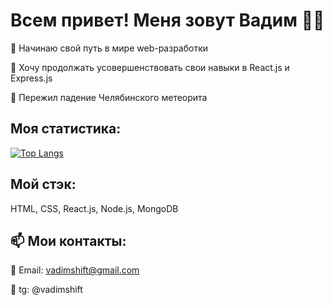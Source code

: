 # Всем привет! Меня зовут Вадим :raising_hand_man:

:small_blue_diamond: Начинаю свой путь в мире web-разработки

:small_blue_diamond: Хочу продолжать усовершенствовать свои навыки в React.js и Express.js

:small_blue_diamond: Пережил падение Челябинского метеорита

## Моя статистика:

[![Top Langs](https://github-readme-stats.vercel.app/api/top-langs/?username=vadimshift&langs_count=8)](https://github.com/vadimshift/github-readme-stats)

## Мой стэк: 
HTML, CSS, React.js, Node.js, MongoDB


## :mailbox: Мои контакты:

:small_orange_diamond: Email: vadimshift@gmail.com

:small_orange_diamond: tg: @vadimshift
